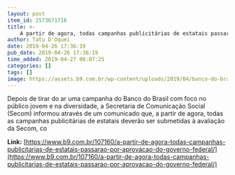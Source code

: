 ```yaml
---
layout: post
item_id: 2573671716
title: >-
    A partir de agora, todas campanhas publicitárias de estatais passarão por aprovação do Governo Federal
author: Tatu D'Oquei
date: 2019-04-26 17:36:19
pub_date: 2019-04-26 17:36:19
time_added: 2019-04-27 08:07:25
categories: []
tags: []
image: https://assets.b9.com.br/wp-content/uploads/2019/04/banco-do-brasil-governo-publicidade.jpg
---
```


Depois de tirar do ar uma campanha do Banco do Brasil com foco no público jovem e na diversidade, a Secretaria de Comunicação Social (Secom) informou através de um comunicado que, a partir de agora, todas as campanhas publicitárias de estatais deverão ser submetidas à avaliação da Secom, co

**Link:** [https://www.b9.com.br/107160/a-partir-de-agora-todas-campanhas-publicitarias-de-estatais-passarao-por-aprovacao-do-governo-federal/](https://www.b9.com.br/107160/a-partir-de-agora-todas-campanhas-publicitarias-de-estatais-passarao-por-aprovacao-do-governo-federal/)

